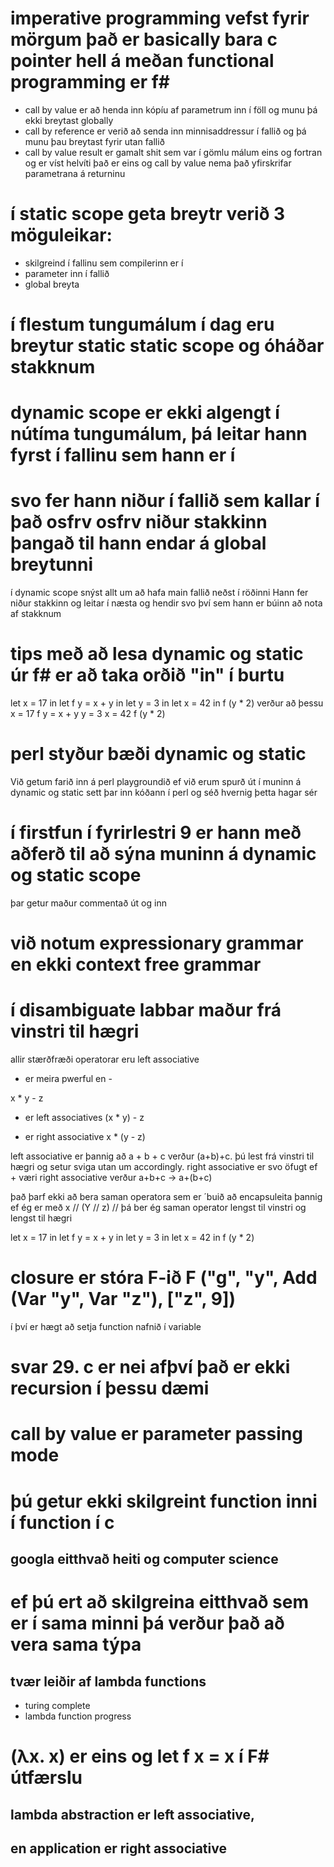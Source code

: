 # imperative programming vefst fyrir mörgum það er basically bara c pointer hell á meðan functional programming er f#
* call by value er að henda inn kópíu af parametrum inn í föll og munu þá ekki breytast globally
* call by reference er verið að senda inn minnisaddressur í fallið og þá munu þau breytast fyrir utan fallið
* call by value result er gamalt shit sem var í gömlu málum eins og fortran og er víst helvíti það er eins og   call by value nema það yfirskrifar parametrana á returninu


# í static scope geta breytr verið 3 möguleikar:
* skilgreind í fallinu sem compilerinn er í
* parameter inn í fallið
* global breyta

# í flestum tungumálum í dag eru breytur static static scope og óháðar stakknum

# dynamic scope er ekki algengt í nútíma tungumálum, þá leitar hann fyrst í fallinu sem hann er í
# svo fer hann niður í fallið sem kallar í það osfrv osfrv niður stakkinn þangað til hann endar á global breytunni
í dynamic scope snýst allt um að hafa main fallið neðst í röðinni 
Hann fer niður stakkinn og leitar í næsta og hendir svo því sem hann er búinn að nota af stakknum

# tips með að lesa dynamic og static úr f# er að taka orðið "in" í burtu
let x = 17 in
  let f y = x + y in
    let y = 3 in
      let x = 42 in
        f (y * 2)
verður að þessu
x = 17
f y = x + y
  y = 3
  x = 42
f (y * 2)

# perl styður bæði dynamic og static
Við getum farið inn á perl playgroundið ef við erum spurð út í muninn á dynamic og static
sett  þar inn kóðann í perl og séð hvernig þetta hagar sér

# í firstfun í fyrirlestri 9 er hann með aðferð til að sýna muninn á dynamic og static scope
þar getur maður commentað út og inn



# við notum expressionary grammar en ekki context free grammar

# í disambiguate labbar maður frá vinstri til hægri
allir stærðfræði operatorar eru left associative

* er meira pwerful en -

x * y - z

* er left associatives
(x * y) - z

* er right associative
x * (y - z)

left associative er þannig að a + b + c verður (a+b)+c. þú lest frá vinstri til hægri og setur sviga utan um accordingly. right associative er svo öfugt
ef + væri right associative verður a+b+c -> a+(b+c)

það þarf ekki að bera saman operatora sem er ´buið að encapsuleita
þannig ef ég er með 
x // (Y // z) // 
þá ber ég saman operator lengst til vinstri og lengst til hægri


let x = 17 in
  let f y = x + y in
    let y = 3 in
      let x = 42 in
        f (y * 2)


# closure er stóra F-ið F ("g", "y", Add (Var "y", Var "z"), ["z", 9])
í því er hægt að setja function nafnið í variable



# svar  29. c er nei afþví það er ekki recursion í þessu dæmi


# call by value er parameter passing mode

# þú getur ekki skilgreint function inni í function í c


## googla eitthvað heiti og computer science


# ef þú ert að skilgreina eitthvað sem er í sama minni þá verður það að vera sama týpa

## tvær leiðir af lambda functions
* turing complete
* lambda function progress

# (λx. x) er eins og let f x = x  í F# útfærslu

## lambda abstraction er left associative, 
## en application er right associative






